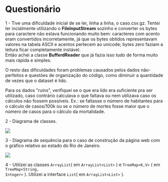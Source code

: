 # Questionário
<p>
1 - Tive uma dificuldade inicial de se ler, linha a linha, o caso.csv.gz. Tentei ler incialmente utilizando o <b>FileInputStream</b> sozinho e converter os bytes para caractere não estava funcionando muito bem: caracteres com acento eram convertidos incorretamente, já que os bytes obtidos representavam valores na tabela ASCII e acentos pertecem ao unicode; bytes zero faziam a leitura ficar completamente instável.<br>
Então achei a classe <b>BufferdReader</b> que já fazia isso tudo de forma muito mais rápida e simples.
</p>
<p>O resto das dificuldades foram problemas causados pelos dados não-perfeitos e questões de organização do código, como diminuir a quantidade de vezes que o dataset é lido.</p>

<p>Para os dados "ruins", verifiquei se o que era lido era suficiente pra ser utilizado, caso contrário calculava o que faltava ou nem utilizava caso os cálculos não fossem possíveis. Ex.: se faltasse o número de habitantes para o cálculo de casos/100k ou se o número de mortes fosse maior que o número de casos para o cálculo da mortalidade.</p>

2 - Diagrama de classes.

<img src="https://github.com/Riukkon/comp2-Java/blob/master/listas-de-exercicios/src/br/ufrj/dcc/comp2/ple/raphael/lista3/Diagrama de classe.png"/>
<br>

3 - Diagrama de sequência para o caso de construção da página web com o gráfico relativo ao estado do Rio de Janeiro.</p>

<img src="https://github.com/Riukkon/comp2-Java/blob/master/listas-de-exercicios/src/br/ufrj/dcc/comp2/ple/raphael/lista3/Diagrama de sequencia.png"/>
<br>

4 - Utilizei as classes <code>ArrayList<E></code>( em <code>ArrayList<List<String>></code> ) e <code>TreeMap<K,V></code> ( em <code>TreeMap<String, Integer></code> ). Utilizei a interface <code>List<E></code>( em <code>ArrayList<List<String>></code> ).
